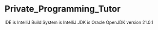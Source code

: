 # Private_Programming_Tutor

IDE is IntelliJ
Build System is IntelliJ
JDK is Oracle OpenJDK version 21.0.1 